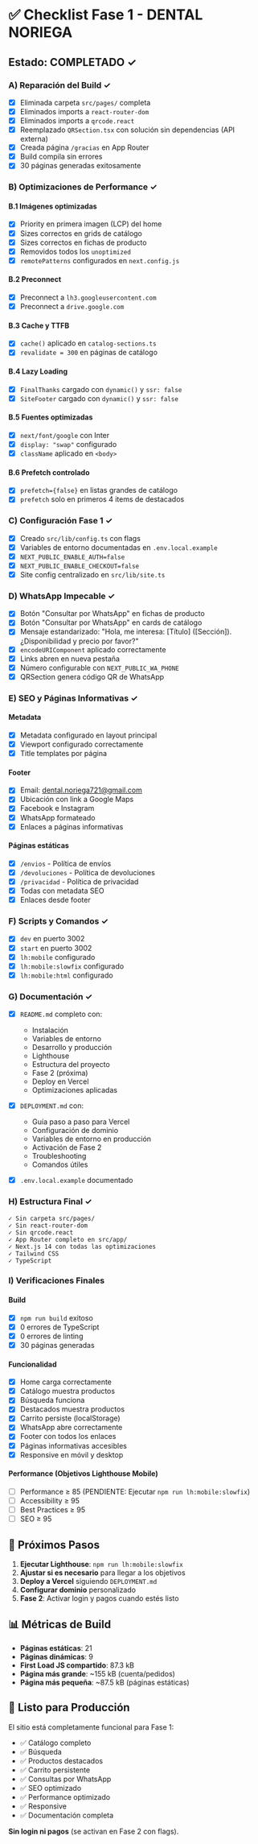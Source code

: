 # ✅ Checklist Fase 1 - DENTAL NORIEGA

## Estado: COMPLETADO ✓

### A) Reparación del Build ✓

- [x] Eliminada carpeta `src/pages/` completa
- [x] Eliminados imports a `react-router-dom`
- [x] Eliminados imports a `qrcode.react`
- [x] Reemplazado `QRSection.tsx` con solución sin dependencias (API externa)
- [x] Creada página `/gracias` en App Router
- [x] Build compila sin errores
- [x] 30 páginas generadas exitosamente

### B) Optimizaciones de Performance ✓

#### B.1 Imágenes optimizadas
- [x] Priority en primera imagen (LCP) del home
- [x] Sizes correctos en grids de catálogo
- [x] Sizes correctos en fichas de producto
- [x] Removidos todos los `unoptimized`
- [x] `remotePatterns` configurados en `next.config.js`

#### B.2 Preconnect
- [x] Preconnect a `lh3.googleusercontent.com`
- [x] Preconnect a `drive.google.com`

#### B.3 Cache y TTFB
- [x] `cache()` aplicado en `catalog-sections.ts`
- [x] `revalidate = 300` en páginas de catálogo

#### B.4 Lazy Loading
- [x] `FinalThanks` cargado con `dynamic()` y `ssr: false`
- [x] `SiteFooter` cargado con `dynamic()` y `ssr: false`

#### B.5 Fuentes optimizadas
- [x] `next/font/google` con Inter
- [x] `display: "swap"` configurado
- [x] `className` aplicado en `<body>`

#### B.6 Prefetch controlado
- [x] `prefetch={false}` en listas grandes de catálogo
- [x] `prefetch` solo en primeros 4 items de destacados

### C) Configuración Fase 1 ✓

- [x] Creado `src/lib/config.ts` con flags
- [x] Variables de entorno documentadas en `.env.local.example`
- [x] `NEXT_PUBLIC_ENABLE_AUTH=false`
- [x] `NEXT_PUBLIC_ENABLE_CHECKOUT=false`
- [x] Site config centralizado en `src/lib/site.ts`

### D) WhatsApp Impecable ✓

- [x] Botón "Consultar por WhatsApp" en fichas de producto
- [x] Botón "Consultar por WhatsApp" en cards de catálogo
- [x] Mensaje estandarizado: "Hola, me interesa: [Título] ([Sección]). ¿Disponibilidad y precio por favor?"
- [x] `encodeURIComponent` aplicado correctamente
- [x] Links abren en nueva pestaña
- [x] Número configurable con `NEXT_PUBLIC_WA_PHONE`
- [x] QRSection genera código QR de WhatsApp

### E) SEO y Páginas Informativas ✓

#### Metadata
- [x] Metadata configurado en layout principal
- [x] Viewport configurado correctamente
- [x] Title templates por página

#### Footer
- [x] Email: dental.noriega721@gmail.com
- [x] Ubicación con link a Google Maps
- [x] Facebook e Instagram
- [x] WhatsApp formateado
- [x] Enlaces a páginas informativas

#### Páginas estáticas
- [x] `/envios` - Política de envíos
- [x] `/devoluciones` - Política de devoluciones  
- [x] `/privacidad` - Política de privacidad
- [x] Todas con metadata SEO
- [x] Enlaces desde footer

### F) Scripts y Comandos ✓

- [x] `dev` en puerto 3002
- [x] `start` en puerto 3002
- [x] `lh:mobile` configurado
- [x] `lh:mobile:slowfix` configurado
- [x] `lh:mobile:html` configurado

### G) Documentación ✓

- [x] `README.md` completo con:
  - Instalación
  - Variables de entorno
  - Desarrollo y producción
  - Lighthouse
  - Estructura del proyecto
  - Fase 2 (próxima)
  - Deploy en Vercel
  - Optimizaciones aplicadas
  
- [x] `DEPLOYMENT.md` con:
  - Guía paso a paso para Vercel
  - Configuración de dominio
  - Variables de entorno en producción
  - Activación de Fase 2
  - Troubleshooting
  - Comandos útiles

- [x] `.env.local.example` documentado

### H) Estructura Final ✓

```
✓ Sin carpeta src/pages/
✓ Sin react-router-dom
✓ Sin qrcode.react
✓ App Router completo en src/app/
✓ Next.js 14 con todas las optimizaciones
✓ Tailwind CSS
✓ TypeScript
```

### I) Verificaciones Finales

#### Build
- [x] `npm run build` exitoso
- [x] 0 errores de TypeScript
- [x] 0 errores de linting
- [x] 30 páginas generadas

#### Funcionalidad
- [x] Home carga correctamente
- [x] Catálogo muestra productos
- [x] Búsqueda funciona
- [x] Destacados muestra productos
- [x] Carrito persiste (localStorage)
- [x] WhatsApp abre correctamente
- [x] Footer con todos los enlaces
- [x] Páginas informativas accesibles
- [x] Responsive en móvil y desktop

#### Performance (Objetivos Lighthouse Mobile)
- [ ] Performance ≥ 85 (PENDIENTE: Ejecutar `npm run lh:mobile:slowfix`)
- [ ] Accessibility ≥ 95
- [ ] Best Practices ≥ 95
- [ ] SEO ≥ 95

## 🎯 Próximos Pasos

1. **Ejecutar Lighthouse**: `npm run lh:mobile:slowfix`
2. **Ajustar si es necesario** para llegar a los objetivos
3. **Deploy a Vercel** siguiendo `DEPLOYMENT.md`
4. **Configurar dominio** personalizado
5. **Fase 2**: Activar login y pagos cuando estés listo

## 📊 Métricas de Build

- **Páginas estáticas**: 21
- **Páginas dinámicas**: 9
- **First Load JS compartido**: 87.3 kB
- **Página más grande**: ~155 kB (cuenta/pedidos)
- **Página más pequeña**: ~87.5 kB (páginas estáticas)

## 🚀 Listo para Producción

El sitio está completamente funcional para Fase 1:
- ✅ Catálogo completo
- ✅ Búsqueda
- ✅ Productos destacados
- ✅ Carrito persistente
- ✅ Consultas por WhatsApp
- ✅ SEO optimizado
- ✅ Performance optimizado
- ✅ Responsive
- ✅ Documentación completa

**Sin login ni pagos** (se activan en Fase 2 con flags).

